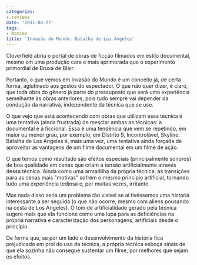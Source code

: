 ```yaml
---
categories:
- reviews
date: '2011-04-27'
tags:
- movies
title: 'Invasão do Mundo: Batalha de Los Angeles'
---
```


Cloverfield abriu o portal de obras de ficção filmados em estilo documental, mesmo em uma produção cara e mais aprimorada que o experimento primordial de Bruxa de Blair.

Portanto, o que vemos em Invasão do Mundo é um conceito já, de certa forma, aglutinado aos gostos do espectador. O que não quer dizer, é claro, que toda obra do gênero já parte do pressuposto que será uma experiência semelhante às obras anteriores, pois tudo sempre vai depender da condução da narrativa, independente da técnica que se use.

O que vejo que está acontecendo com obras que utilizam essa técnica é uma tentativa (ainda frustrada) de mesclar ambas as técnicas: a documental e a ficcional. Essa é uma tendência que vem se repetindo, em maior ou menor grau, por exemplo, em Distrito 9, Incontrolável, Skyline. Batalha de Los Angeles é, mais uma vez, uma tentativa ainda forçada de aproveitar as vantagens de um filme documental em um filme de ação.

O que temos como resultado são efeitos especiais (principalmente sonoros) de boa qualidade em cenas que criam a tensão artificialmente através dessa técnica. Ainda como uma armadilha da própria técnica, as transições para as cenas mais "motivas" sofrem o mesmo princípio artificial, tornando tudo uma experiência tediosa e, por muitas vezes, irritante.

Mas nada disso seria um problema tão visível se aí tivéssemos uma história interessante a ser seguida (o que não ocorre, mesmo com aliens pousando na costa de Los Angeles). O tom de artificialidade gerado pela técnica sugere mais que ela funcione como uma lupa para as deficiências na própria narrativa e caracterização dos personagens, artificiais desde o princípio.

De forma que, se por um lado o desenvolvimento da história fica prejudicado em prol do uso da técnica, a própria técnica esboça sinais de que ela sozinha não consegue sustentar um filme, por melhores que sejam os efeitos.